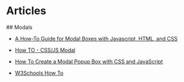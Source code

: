 # Articles

## Modals

* [A How-To Guide for Modal Boxes with Javascript, HTML, and CSS](https://medium.com/@nerdplusdog/a-how-to-guide-for-modal-boxes-with-javascript-html-and-css-6a49d063987e)

* [How TO - CSS/JS Modal](https://www.w3schools.com/howto/howto_css_modals.asp)

* [How To Create a Modal Popup Box with CSS and JavaScript](https://sabe.io/tutorials/how-to-create-modal-popup-box)

* [W3Schools How To](https://www.w3schools.com/howto/default.asp)
